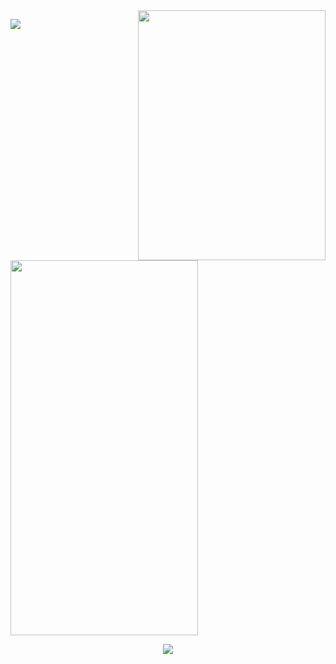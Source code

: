 <img  align="right" src="https://github-readme-stats.vercel.app/api/top-langs/?username=MrAbdelaziz&theme=dracula&title_color=07ddf4&text_color=fff" width="300" height="400"/>

<p align="left">
<img  src="https://github-readme-stats.vercel.app/api?username=MrAbdelaziz&show_icons=true&bg_color=30,282a36,282a36&title_color=07ddf4&text_color=fff&icon_color=07ddf4">
<img  src="mychar.gif" width="300" height="600" /> 
</p>


<p align="center">
<img src="https://visitor-badge.laobi.icu/badge?page_id=MrAbdelaziz" id="counter">
</p>
